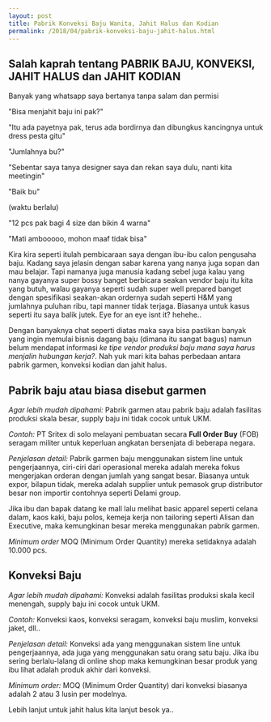 ```yaml
---
layout: post
title: Pabrik Konveksi Baju Wanita, Jahit Halus dan Kodian
permalink: /2018/04/pabrik-konveksi-baju-jahit-halus.html
---
```


## Salah kaprah tentang PABRIK BAJU, KONVEKSI, JAHIT HALUS dan JAHIT KODIAN
Banyak yang whatsapp saya bertanya tanpa salam dan permisi

"Bisa menjahit baju ini pak?"

"Itu ada payetnya pak, terus ada bordirnya dan dibungkus kancingnya untuk dress pesta gitu"

"Jumlahnya bu?"

"Sebentar saya tanya designer saya dan rekan saya dulu, nanti kita meetingin"

"Baik bu"

(waktu berlalu)

"12 pcs pak bagi 4 size dan bikin 4 warna"

"Mati ambooooo, mohon maaf tidak bisa"

Kira kira seperti itulah pembicaraan saya dengan ibu-ibu calon pengusaha baju. Kadang saya jelasin dengan sabar karena yang nanya juga sopan dan mau belajar. Tapi namanya juga manusia kadang sebel juga kalau yang nanya gayanya super bossy banget berbicara seakan vendor baju itu kita yang butuh, walau gayanya seperti sudah super well prepared banget dengan spesifikasi seakan-akan ordernya sudah seperti H&M yang jumlahnya puluhan ribu, tapi manner tidak terjaga. Biasanya untuk kasus seperti itu saya balik jutek. Eye for an eye isnt it? hehehe..

Dengan banyaknya chat seperti diatas maka saya bisa pastikan banyak yang ingin memulai bisnis dagang baju (dimana itu sangat bagus) namun belum mendapat informasi *ke tipe vendor produksi baju mana saya harus menjalin hubungan kerja?*. Nah yuk mari kita bahas perbedaan antara pabrik garmen, konveksi kodian dan jahit halus.

## Pabrik baju atau biasa disebut garmen
*Agar lebih mudah dipahami:*
Pabrik garmen atau pabrik baju adalah fasilitas produksi skala besar, supply baju ini tidak cocok untuk UKM.

*Contoh:*
PT Sritex di solo melayani pembuatan secara **Full Order Buy** (FOB) seragam militer untuk keperluan angkatan bersenjata di beberapa negara.

*Penjelasan detail:*
Pabrik garmen baju menggunakan sistem line untuk pengerjaannya, ciri-ciri dari operasional mereka adalah mereka fokus mengerjakan orderan dengan jumlah yang sangat besar. Biasanya untuk expor, bilapun tidak, mereka adalah supplier untuk pemasok grup distributor besar non importir contohnya seperti Delami group.

Jika ibu dan bapak datang ke mall lalu melihat basic apparel seperti celana dalam, kaos kaki, baju polos, kemeja kerja non tailoring seperti Alisan dan Executive, maka kemungkinan besar mereka menggunakan pabrik garmen.

*Minimum order*
MOQ (Minimum Order Quantity) mereka setidaknya adalah 10.000 pcs.

## Konveksi Baju
*Agar lebih mudah dipahami:*
Konveksi adalah fasilitas produksi skala kecil menengah, supply baju ini cocok untuk UKM.

*Contoh:*
Konveksi kaos, konveksi seragam, konveksi baju muslim, konveksi jaket, dll..

*Penjelasan detail:*
Konveksi ada yang menggunakan sistem line untuk pengerjaannya, ada juga yang menggunakan satu orang satu baju. Jika ibu sering berlalu-lalang di online shop maka kemungkinan besar produk yang ibu lihat adalah produk akhir dari konveksi.

*Minimum order:*
MOQ (Minimum Order Quantity) dari konveksi biasanya adalah 2 atau 3 lusin per modelnya.

Lebih lanjut untuk jahit halus kita lanjut besok ya..
